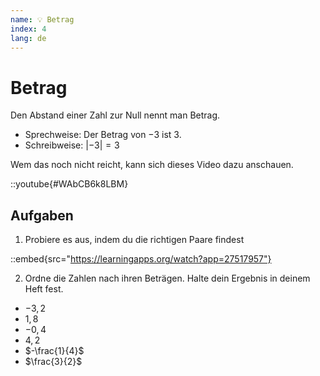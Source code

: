 ```yaml
---
name: 💡 Betrag
index: 4
lang: de
---
```


# Betrag

Den Abstand einer Zahl zur Null nennt man Betrag.

- Sprechweise: Der Betrag von $-3$ ist $3$.
- Schreibweise: $|-3| = 3$

Wem das noch nicht reicht, kann sich dieses Video dazu anschauen.

::youtube{#WAbCB6k8LBM}

## Aufgaben

1. Probiere es aus, indem du die richtigen Paare findest

::embed{src="https://learningapps.org/watch?app=27517957"}

2. Ordne die Zahlen nach ihren Beträgen. Halte dein Ergebnis in deinem Heft fest.

- $-3,2$
- $1,8$
- $-0,4$
- $4,2$
- $-\frac{1}{4}$
- $\frac{3}{2}$
